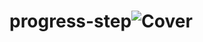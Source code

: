 # progress-step![Cover](https://user-images.githubusercontent.com/119259122/215255377-df55636c-5be8-48eb-8dbb-93c3a76873fd.jpg)
